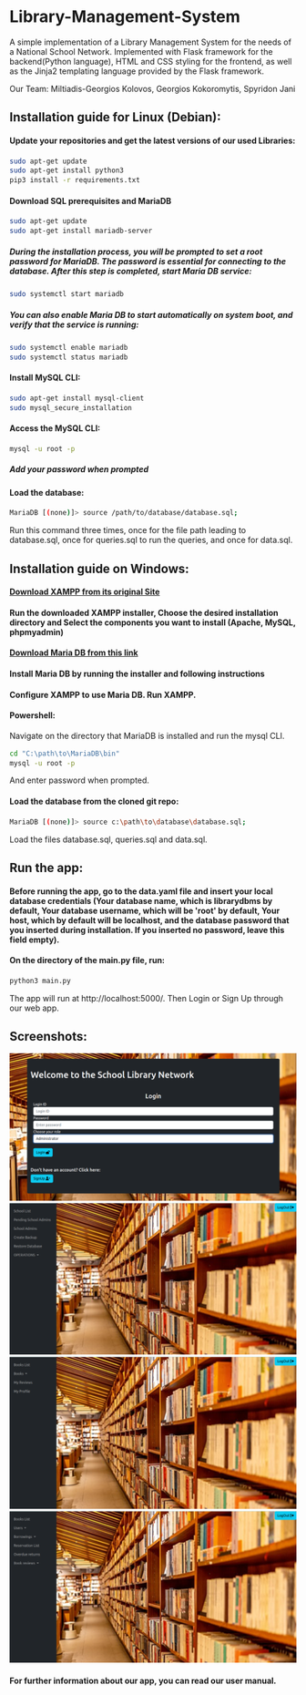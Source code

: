 # Library-Management-System
A simple implementation of a Library Management System for the needs of a National School Network. Implemented with Flask framework for the backend(Python language), HTML and CSS styling for the frontend, as well as the Jinja2 templating language provided by the Flask framework.

Our Team: Miltiadis-Georgios Kolovos, Georgios Kokoromytis, Spyridon Jani

## Installation guide for Linux (Debian):

#### Update your repositories and get the latest versions of our used Libraries:

```bash
sudo apt-get update
sudo apt-get install python3
pip3 install -r requirements.txt
```

#### Download SQL prerequisites and MariaDB

```bash
sudo apt-get update
sudo apt-get install mariadb-server
```

##### During the installation process, you will be prompted to set a root password for MariaDB. The password is essential for connecting to the database. After this step is completed, start Maria DB service:

```bash
sudo systemctl start mariadb
```

##### You can also enable Maria DB to start automatically on system boot, and verify that the service is running:

```bash
sudo systemctl enable mariadb
sudo systemctl status mariadb
```

#### Install MySQL CLI:

```bash
sudo apt-get install mysql-client
sudo mysql_secure_installation
```

#### Access the MySQL CLI:

```bash
mysql -u root -p
```

##### Add your password when prompted

#### Load the database:

```bash
MariaDB [(none)]> source /path/to/database/database.sql;
```

Run this command three times, once for the file path leading to database.sql, once for queries.sql to run the queries, and once for data.sql.

## Installation guide on Windows:

#### [Download XAMPP from its original Site](https://www.apachefriends.org/download.html)

#### Run the downloaded XAMPP installer, Choose the desired installation directory and Select the components you want to install (Apache, MySQL, phpmyadmin)

#### [Download Maria DB from this link](https://mariadb.org/download/?t=mariadb&p=mariadb&r=11.1.0&i=systemd&os=windows&cpu=x86_64&pkg=msi&m=crete)

#### Install Maria DB by running the installer and following instructions

#### Configure XAMPP to use Maria DB. Run XAMPP.

#### Powershell:

Navigate on the directory that MariaDB is installed and run the mysql CLI.

```bash
cd "C:\path\to\MariaDB\bin"
mysql -u root -p
```
And enter password when prompted.

#### Load the database from the cloned git repo:

```bash
MariaDB [(none)]> source c:\path\to\database\database.sql;
```
Load the files database.sql, queries.sql and data.sql.

## Run the app:

#### Before running the app, go to the data.yaml file and insert your local database credentials (Your database name, which is librarydbms by default, Your database username, which will be 'root' by default, Your host, which by default will be localhost, and the database password that you inserted during installation. If you inserted no password, leave this field empty).

#### On the directory of the main.py file, run:

```bash
python3 main.py
```

The app will run at http://localhost:5000/. Then Login or Sign Up through our web app.


## Screenshots:

![landing](screenshots/landing.png)
![admin_home](screenshots/admin_page.png)
![user_home](screenshots/user_home.png)
![school_admin_home](screenshots/school_admin_home.png)

#### For further information about our app, you can read our user manual.